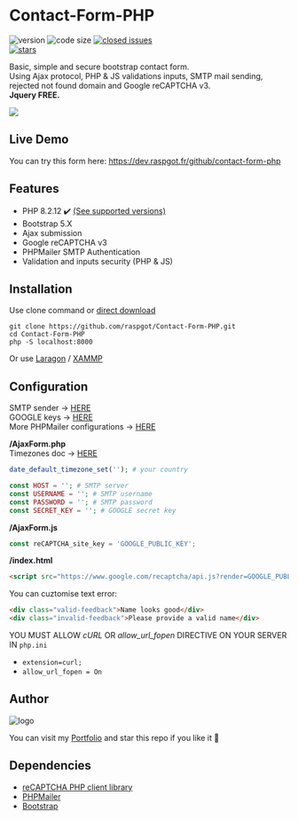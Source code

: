 # Contact-Form-PHP

![version](https://img.shields.io/badge/version-1.3.0-blue.svg) ![code size](https://img.shields.io/github/languages/code-size/raspgot/Contact-Form-PHP) [![closed issues](https://img.shields.io/github/issues-closed-raw/raspgot/Contact-Form-PHP)](https://github.com/raspgot/Contact-Form-PHP/issues?q=is%3Aissue+is%3Aclosed)          
[![stars](https://img.shields.io/github/stars/raspgot/Contact-Form-PHP?style=social)](https://github.com/raspgot/Contact-Form-PHP/stargazers)

Basic, simple and secure bootstrap contact form.    
Using Ajax protocol, PHP & JS validations inputs, SMTP mail sending, rejected not found domain and Google reCAPTCHA v3.    
**Jquery FREE.**

![](https://dev.raspgot.fr/github/contact-form-php/gif_github_1.2.0.gif)

## Live Demo
You can try this form here: https://dev.raspgot.fr/github/contact-form-php

## Features
* PHP 8.2.12 ✔️ [(See supported versions)](https://www.php.net/supported-versions.php)
* Bootstrap 5.X
* Ajax submission
* Google reCAPTCHA v3
* PHPMailer SMTP Authentication
* Validation and inputs security (PHP & JS)

## Installation
Use clone command or [direct download](https://github.com/raspgot/Contact-Form-PHP/archive/master.zip)

```shell
git clone https://github.com/raspgot/Contact-Form-PHP.git
cd Contact-Form-PHP
php -S localhost:8000
```
Or use [Laragon](https://laragon.org) / [XAMMP](https://www.apachefriends.org)

## Configuration
SMTP sender &rarr; [HERE](https://www.infomaniak.com/fr/hebergement/web-et-mail/hebergement-mail)     
GOOGLE keys &rarr; [HERE](https://www.google.com/recaptcha/intro/v3.html)     
More PHPMailer configurations &rarr; [HERE](https://github.com/PHPMailer/PHPMailer/tree/master/examples)

**/AjaxForm.php**     
Timezones doc &rarr; [HERE](https://www.php.net/manual/fr/timezones.php)     

```php
date_default_timezone_set(''); # your country     

const HOST = ''; # SMTP server
const USERNAME = ''; # SMTP username
const PASSWORD = ''; # SMTP password
const SECRET_KEY = ''; # GOOGLE secret key
```

**/AjaxForm.js**
```javascript
const reCAPTCHA_site_key = 'GOOGLE_PUBLIC_KEY';
```

**/index.html**
```html
<script src="https://www.google.com/recaptcha/api.js?render=GOOGLE_PUBLIC_KEY"></script>
```

You can cuztomise text error:
```html
<div class="valid-feedback">Name looks good</div>
<div class="invalid-feedback">Please provide a valid name</div>
```

YOU MUST ALLOW *cURL* OR *allow_url_fopen* DIRECTIVE ON YOUR SERVER IN `php.ini`
- `extension=curl;`
- `allow_url_fopen = On`

## Author
![logo](https://dev.raspgot.fr/github/contact-form-php/raspgot-blue.png)

You can visit my [Portfolio](https://raspgot.fr) and star this repo if you like it 🤖

## Dependencies
* [reCAPTCHA PHP client library](https://github.com/google/recaptcha)
* [PHPMailer](https://github.com/PHPMailer/PHPMailer)
* [Bootstrap](https://github.com/twbs/bootstrap)
